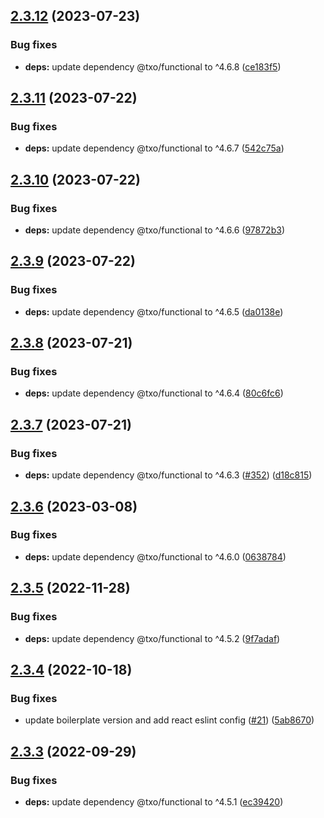 ## [2.3.12](https://github.com/technology-studio/hooks-react/compare/v2.3.11...v2.3.12) (2023-07-23)


### Bug fixes

* **deps:** update dependency @txo/functional to ^4.6.8 ([ce183f5](https://github.com/technology-studio/hooks-react/commit/ce183f5593973c9523a11357fe753c6d99a2568d))

## [2.3.11](https://github.com/technology-studio/hooks-react/compare/v2.3.10...v2.3.11) (2023-07-22)


### Bug fixes

* **deps:** update dependency @txo/functional to ^4.6.7 ([542c75a](https://github.com/technology-studio/hooks-react/commit/542c75af3545e4f4810f85b018dacfe3c26c2612))

## [2.3.10](https://github.com/technology-studio/hooks-react/compare/v2.3.9...v2.3.10) (2023-07-22)


### Bug fixes

* **deps:** update dependency @txo/functional to ^4.6.6 ([97872b3](https://github.com/technology-studio/hooks-react/commit/97872b32b0890fd939c9c86509975165f47b9aef))

## [2.3.9](https://github.com/technology-studio/hooks-react/compare/v2.3.8...v2.3.9) (2023-07-22)


### Bug fixes

* **deps:** update dependency @txo/functional to ^4.6.5 ([da0138e](https://github.com/technology-studio/hooks-react/commit/da0138e82012eb2eb5a3f3483df7906fbe9d4c15))

## [2.3.8](https://github.com/technology-studio/hooks-react/compare/v2.3.7...v2.3.8) (2023-07-21)


### Bug fixes

* **deps:** update dependency @txo/functional to ^4.6.4 ([80c6fc6](https://github.com/technology-studio/hooks-react/commit/80c6fc66d5e9e2600a329a2e6391f32bd8571bfe))

## [2.3.7](https://github.com/technology-studio/hooks-react/compare/v2.3.6...v2.3.7) (2023-07-21)


### Bug fixes

* **deps:** update dependency @txo/functional to ^4.6.3 ([#352](https://github.com/technology-studio/hooks-react/issues/352)) ([d18c815](https://github.com/technology-studio/hooks-react/commit/d18c8150e9bd786ffbe3d46400c65c972f9e9b35))

## [2.3.6](https://github.com/technology-studio/hooks-react/compare/v2.3.5...v2.3.6) (2023-03-08)


### Bug fixes

* **deps:** update dependency @txo/functional to ^4.6.0 ([0638784](https://github.com/technology-studio/hooks-react/commit/06387840f56697366e4e70eab645038117f8f58f))

## [2.3.5](https://github.com/technology-studio/hooks-react/compare/v2.3.4...v2.3.5) (2022-11-28)


### Bug fixes

* **deps:** update dependency @txo/functional to ^4.5.2 ([9f7adaf](https://github.com/technology-studio/hooks-react/commit/9f7adafd9a5fc46fc137429476f29bdabdf826d5))

## [2.3.4](https://github.com/technology-studio/hooks-react/compare/v2.3.3...v2.3.4) (2022-10-18)


### Bug fixes

* update boilerplate version and add react eslint config ([#21](https://github.com/technology-studio/hooks-react/issues/21)) ([5ab8670](https://github.com/technology-studio/hooks-react/commit/5ab8670e6ada8cb3adac3a52b34d3d9fa354fb82))

## [2.3.3](https://github.com/technology-studio/hooks-react/compare/v2.3.2...v2.3.3) (2022-09-29)


### Bug fixes

* **deps:** update dependency @txo/functional to ^4.5.1 ([ec39420](https://github.com/technology-studio/hooks-react/commit/ec3942050ef62ff5884acbcc7b6bd86f34143f14))
